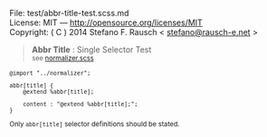 File:      test/abbr-title-test.scss.md  
License:   MIT — http://opensource.org/licenses/MIT  
Copyright: ( C ) 2014 Stefano F. Rausch < stefano@rausch-e.net >

> **Abbr Title** : Single Selector Test  
> <small> see [normalizer.scss](../_normalizer.scss.md) </smalll>

    @import "../normalizer";

    abbr[title] {
        @extend %abbr[title];

        content : "@extend %abbr[title];";
    }

Only `abbr[title]` selector definitions should be stated.
